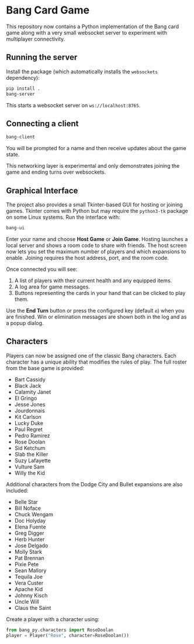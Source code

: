 # Bang Card Game

This repository now contains a Python implementation of the Bang card game along with a very small websocket server to experiment with multiplayer connectivity.

## Running the server

Install the package (which automatically installs the `websockets` dependency):

```bash
pip install .
bang-server
```

This starts a websocket server on `ws://localhost:8765`.

## Connecting a client

```bash
bang-client
```

You will be prompted for a name and then receive updates about the game state.

This networking layer is experimental and only demonstrates joining the game and ending turns over websockets.

## Graphical Interface

The project also provides a small Tkinter-based GUI for hosting or joining games. Tkinter comes with Python but may require the `python3-tk` package on some Linux systems.
Run the interface with:

```bash
bang-ui
```

Enter your name and choose **Host Game** or **Join Game**. Hosting launches a local
server and shows a room code to share with friends. The host screen now lets you
set the maximum number of players and which expansions to enable. Joining requires
the host address, port, and the room code.

Once connected you will see:

1. A list of players with their current health and any equipped items.
2. A log area for game messages.
3. Buttons representing the cards in your hand that can be clicked to play them.

Use the **End Turn** button or press the configured key (default `e`) when you are
finished. Win or elimination messages are shown both in the log and as a popup
dialog.

## Characters

Players can now be assigned one of the classic Bang characters. Each character has a unique ability that modifies the rules of play. The full roster from the base game is provided:

- Bart Cassidy
- Black Jack
- Calamity Janet
- El Gringo
- Jesse Jones
- Jourdonnais
- Kit Carlson
- Lucky Duke
- Paul Regret
- Pedro Ramirez
- Rose Doolan
- Sid Ketchum
- Slab the Killer
- Suzy Lafayette
- Vulture Sam
- Willy the Kid

Additional characters from the Dodge City and Bullet expansions are also
included:

- Belle Star
- Bill Noface
- Chuck Wengam
- Doc Holyday
- Elena Fuente
- Greg Digger
- Herb Hunter
- Jose Delgado
- Molly Stark
- Pat Brennan
- Pixie Pete
- Sean Mallory
- Tequila Joe
- Vera Custer
- Apache Kid
- Johnny Kisch
- Uncle Will
- Claus the Saint

Create a player with a character using:

```python
from bang_py.characters import RoseDoolan
player = Player("Rose", character=RoseDoolan())
```

